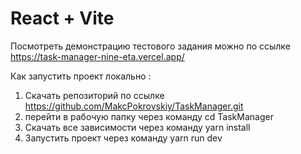 # React + Vite

Посмотреть демонстрацию тестового задания можно по ссылке https://task-manager-nine-eta.vercel.app/

Как запустить проект локально :
1) Скачать репозиторий по ссылке https://github.com/MakcPokrovskiy/TaskManager.git
2) перейти в рабочую папку через команду   cd TaskManager
3) Скачать все зависимости через команду   yarn install
4) Запустить проект через команду          yarn run dev

